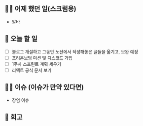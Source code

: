 ## ✍🏻 어제 했던 일(스크럼용)

- 알바

## 📑 오늘 할 일

- [ ] 블로그 개설하고 그동안 노션에서 작성해놓은 글들을 옮기고, 보완 예정
- [ ] 프리온보딩 미션 및 디스코드 가입
- [ ] 1주차 스프린트 계획 세우기
- [ ] 리액트 공식 문서 보기

## 🙏🏻 이슈 (이슈가 만약 있다면)

- 장염 이슈

## 💬 회고
